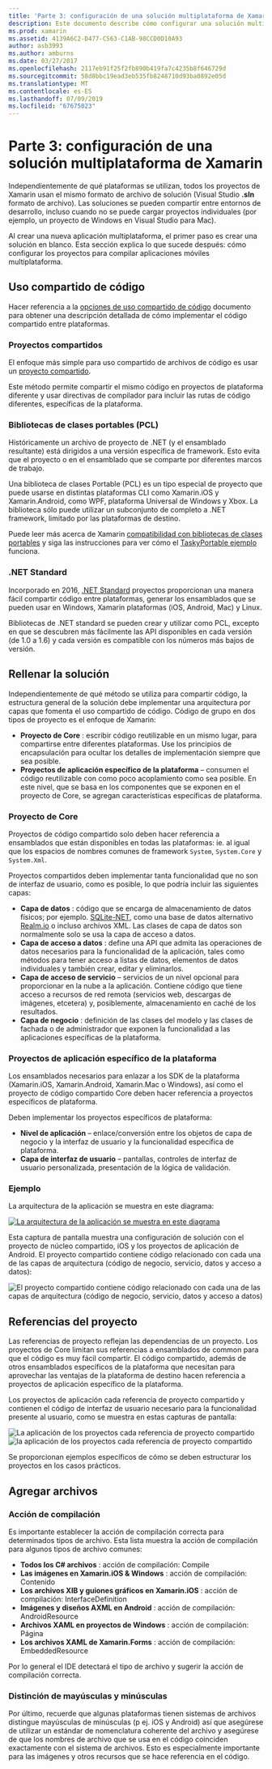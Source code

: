 ```yaml
---
title: 'Parte 3: configuración de una solución multiplataforma de Xamarin'
description: Este documento describe cómo configurar una solución multiplataforma en Xamarin. Describe el código de diversas estrategias como los proyectos compartidos y .NET Standard de uso compartido.
ms.prod: xamarin
ms.assetid: 4139A6C2-D477-C563-C1AB-98CCD0D10A93
author: asb3993
ms.author: amburns
ms.date: 03/27/2017
ms.openlocfilehash: 2117eb91f25f2fb890b419fa7c4235b8f646729d
ms.sourcegitcommit: 58d8bbc19ead3eb535fb8248710d93ba0892e05d
ms.translationtype: MT
ms.contentlocale: es-ES
ms.lasthandoff: 07/09/2019
ms.locfileid: "67675023"
---
```

# <a name="part-3---setting-up-a-xamarin-cross-platform-solution"></a>Parte 3: configuración de una solución multiplataforma de Xamarin

Independientemente de qué plataformas se utilizan, todos los proyectos de Xamarin usan el mismo formato de archivo de solución (Visual Studio **.sln** formato de archivo). Las soluciones se pueden compartir entre entornos de desarrollo, incluso cuando no se puede cargar proyectos individuales (por ejemplo, un proyecto de Windows en Visual Studio para Mac).



Al crear una nueva aplicación multiplataforma, el primer paso es crear una solución en blanco. Esta sección explica lo que sucede después: cómo configurar los proyectos para compilar aplicaciones móviles multiplataforma.

 <a name="Sharing_Code" />


## <a name="sharing-code"></a>Uso compartido de código

Hacer referencia a la [opciones de uso compartido de código](~/cross-platform/app-fundamentals/code-sharing.md) documento para obtener una descripción detallada de cómo implementar el código compartido entre plataformas.

 <a name="Shared_Asset_Projects" />


### <a name="shared-projects"></a>Proyectos compartidos

El enfoque más simple para uso compartido de archivos de código es usar un [proyecto compartido](~/cross-platform/app-fundamentals/shared-projects.md).

Este método permite compartir el mismo código en proyectos de plataforma diferente y usar directivas de compilador para incluir las rutas de código diferentes, específicas de la plataforma.

 <a name="Portable_Class_Libraries" />


### <a name="portable-class-libraries-pcl"></a>Bibliotecas de clases portables (PCL)

Históricamente un archivo de proyecto de .NET (y el ensamblado resultante) está dirigidos a una versión específica de framework. Esto evita que el proyecto o en el ensamblado que se comparte por diferentes marcos de trabajo.

Una biblioteca de clases Portable (PCL) es un tipo especial de proyecto que puede usarse en distintas plataformas CLI como Xamarin.iOS y Xamarin.Android, como WPF, plataforma Universal de Windows y Xbox. La biblioteca sólo puede utilizar un subconjunto de completo a .NET framework, limitado por las plataformas de destino.

Puede leer más acerca de Xamarin [compatibilidad con bibliotecas de clases portables](~/cross-platform/app-fundamentals/pcl.md) y siga las instrucciones para ver cómo el [TaskyPortable ejemplo](https://github.com/xamarin/mobile-samples/tree/master/TaskyPortable) funciona.


### <a name="net-standard"></a>.NET Standard

Incorporado en 2016, [.NET Standard](~/cross-platform/app-fundamentals/net-standard.md) proyectos proporcionan una manera fácil compartir código entre plataformas, generar los ensamblados que se pueden usar en Windows, Xamarin plataformas (iOS, Android, Mac) y Linux.

Bibliotecas de .NET standard se pueden crear y utilizar como PCL, excepto en que se descubren más fácilmente las API disponibles en cada versión (de 1.0 a 1.6) y cada versión es compatible con los números más bajos de versión.



 <a name="Populating_the_Solution" />


## <a name="populating-the-solution"></a>Rellenar la solución

Independientemente de qué método se utiliza para compartir código, la estructura general de la solución debe implementar una arquitectura por capas que fomenta el uso compartido de código.
Código de grupo en dos tipos de proyecto es el enfoque de Xamarin:

-   **Proyecto de Core** : escribir código reutilizable en un mismo lugar, para compartirse entre diferentes plataformas. Use los principios de encapsulación para ocultar los detalles de implementación siempre que sea posible.
-   **Proyectos de aplicación específico de la plataforma** – consumen el código reutilizable con como poco acoplamiento como sea posible. En este nivel, que se basa en los componentes que se exponen en el proyecto de Core, se agregan características específicas de plataforma.


 <a name="Core_Project" />


### <a name="core-project"></a>Proyecto de Core

Proyectos de código compartido solo deben hacer referencia a ensamblados que están disponibles en todas las plataformas: ie. al igual que los espacios de nombres comunes de framework `System`, `System.Core` y `System.Xml`.

Proyectos compartidos deben implementar tanta funcionalidad que no son de interfaz de usuario, como es posible, lo que podría incluir las siguientes capas:

-   **Capa de datos** : código que se encarga de almacenamiento de datos físicos; por ejemplo.  [SQLite-NET](https://github.com/praeclarum/sqlite-net), como una base de datos alternativo [Realm.io](https://realm.io/products/realm-mobile-database/) o incluso archivos XML. Las clases de capa de datos son normalmente solo se usa la capa de acceso a datos.
-   **Capa de acceso a datos** : define una API que admita las operaciones de datos necesarios para la funcionalidad de la aplicación, tales como métodos para tener acceso a listas de datos, elementos de datos individuales y también crear, editar y eliminarlos.
-   **Capa de acceso de servicio** – servicios de un nivel opcional para proporcionar en la nube a la aplicación. Contiene código que tiene acceso a recursos de red remota (servicios web, descargas de imágenes, etcetera) y, posiblemente, almacenamiento en caché de los resultados.
-   **Capa de negocio** : definición de las clases del modelo y las clases de fachada o de administrador que exponen la funcionalidad a las aplicaciones específicas de la plataforma.


 <a name="Platform-Specific_Application_Projects" />


### <a name="platform-specific-application-projects"></a>Proyectos de aplicación específico de la plataforma

Los ensamblados necesarios para enlazar a los SDK de la plataforma (Xamarin.iOS, Xamarin.Android, Xamarin.Mac o Windows), así como el proyecto de código compartido Core deben hacer referencia a proyectos específicos de plataforma.

Deben implementar los proyectos específicos de plataforma:

-   **Nivel de aplicación** – enlace/conversión entre los objetos de capa de negocio y la interfaz de usuario y la funcionalidad específica de plataforma.
-   **Capa de interfaz de usuario** – pantallas, controles de interfaz de usuario personalizada, presentación de la lógica de validación.


<a name="Example" />


### <a name="example"></a>Ejemplo

La arquitectura de la aplicación se muestra en este diagrama:

 [![](setting-up-a-xamarin-cross-platform-solution-images/conceptualarchitecture.png "La arquitectura de la aplicación se muestra en este diagrama")](setting-up-a-xamarin-cross-platform-solution-images/conceptualarchitecture.png#lightbox)

Esta captura de pantalla muestra una configuración de solución con el proyecto de núcleo compartido, iOS y los proyectos de aplicación de Android. El proyecto compartido contiene código relacionado con cada una de las capas de arquitectura (código de negocio, servicio, datos y acceso a datos):

 ![](setting-up-a-xamarin-cross-platform-solution-images/core-solution-example.png "El proyecto compartido contiene código relacionado con cada una de las capas de arquitectura (código de negocio, servicio, datos y acceso a datos)")


 <a name="Project_References" />


## <a name="project-references"></a>Referencias del proyecto

Las referencias de proyecto reflejan las dependencias de un proyecto. Los proyectos de Core limitan sus referencias a ensamblados de common para que el código es muy fácil compartir.
El código compartido, además de otros ensamblados específicos de la plataforma que necesitan para aprovechar las ventajas de la plataforma de destino hacen referencia a proyectos de aplicación específico de la plataforma.

Los proyectos de aplicación cada referencia de proyecto compartido y contienen el código de interfaz de usuario necesario para la funcionalidad presente al usuario, como se muestra en estas capturas de pantalla:

![](setting-up-a-xamarin-cross-platform-solution-images/solution-android.png "La aplicación de los proyectos cada referencia de proyecto compartido") ![](setting-up-a-xamarin-cross-platform-solution-images/solution-ios.png "la aplicación de los proyectos cada referencia de proyecto compartido")


Se proporcionan ejemplos específicos de cómo se deben estructurar los proyectos en los casos prácticos.

 <a name="Adding_Files" />


## <a name="adding-files"></a>Agregar archivos

 <a name="Build_Action" />


### <a name="build-action"></a>Acción de compilación

Es importante establecer la acción de compilación correcta para determinados tipos de archivo. Esta lista muestra la acción de compilación para algunos tipos de archivo comunes:

-  **Todos los C# archivos** : acción de compilación: Compile
-   **Las imágenes en Xamarin.iOS & Windows** : acción de compilación: Contenido
-   **Los archivos XIB y guiones gráficos en Xamarin.iOS** : acción de compilación: InterfaceDefinition
-   **Imágenes y diseños AXML en Android** : acción de compilación: AndroidResource
-  **Archivos XAML en proyectos de Windows** : acción de compilación: Página
-  **Los archivos XAML de Xamarin.Forms** : acción de compilación: EmbeddedResource


Por lo general el IDE detectará el tipo de archivo y sugerir la acción de compilación correcta.

 <a name="Case_Sensitivity" />


### <a name="case-sensitivity"></a>Distinción de mayúsculas y minúsculas

Por último, recuerde que algunas plataformas tienen sistemas de archivos distingue mayúsculas de minúsculas (p ej.
iOS y Android) así que asegúrese de utilizar un estándar de nomenclatura coherente del archivo y asegúrese de que los nombres de archivo que se usa en el código coinciden exactamente con el sistema de archivos. Esto es especialmente importante para las imágenes y otros recursos que se hace referencia en el código.
